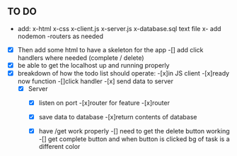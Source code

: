 ## TO DO 
- add:
    x-html 
    x-css
    x-client.js 
    x-server.js 
    x-database.sql text file
    x- add nodemon
    -routers as needed 

-[x] Then add some html to have a skeleton for the app 
-[] add click handlers where needed (complete / delete)
-[x] be able to get the localhost up and running properly 
-[x] breakdown of how the todo list should operate:
    -[x]in JS client 
        -[x]ready now function 
        -[]click handler
        -[x] send data to server
    -[x] Server 
        -[x] listen on port 
        -[x]router for feature 
    -[x]router 
        -[x] save data to database
        -[x]return contents of database
        -[x] have /get work properly
    -[] need to get the delete button working 
    -[] get complete button and when button is clicked bg of task is a different color 


    
